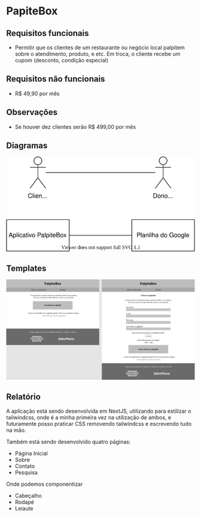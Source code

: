 # PapiteBox

## Requisitos funcionais

- Permitir que os clientes de um restaurante ou negócio local palpitem sobre o atendimento, produto, e etc. Em troca, o cliente recebe um cupom (desconto, condição especial)

## Requisitos não funcionais

- R$ 49,90 por mês

## Observações

- Se houver dez clientes serão R$ 499,00 por mês

## Diagramas

![Diagrama](docs/diagrama-01.svg)

## Templates

![Templates](docs/palpite-box.png)

## Relatório

A aplicação está sendo desenvolvida em NextJS, utilizando para estilizar o tailwindcss, onde é a minha primeira vez na utilização de ambos, e futuramente posso praticar CSS removendo tailwindcss e escrevendo tudo na mão.

Também está sendo desenvolvido quatro páginas:

- Página Inicial
- Sobre
- Contato
- Pesquisa

Onde podemos componentizar

- Cabeçalho
- Rodapé
- Leiaute
